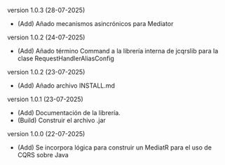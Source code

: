 version 1.0.3 (28-07-2025) 
- (Add) Añado mecanismos asincrónicos para Mediator

version 1.0.2 (24-07-2025)
- (Add) Añado término Command a la librería interna de jcqrslib para la clase RequestHandlerAliasConfig

version 1.0.2 (23-07-2025)
- (Add) Añado archivo INSTALL.md

version 1.0.1 (23-07-2025)
- (Add) Documentación de la librería.
- (Build) Construir el archivo .jar 

version 1.0.0 (22-07-2025)
- (Add) Se incorpora lógica para construir un MediatR para el uso de CQRS sobre Java